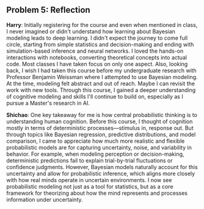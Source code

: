 ## Problem 5: Reflection

**Harry**: Initially registering for the course and even when mentioned in class, I never imagined or didn't understand how learning about Bayesian modeling leads to deep learning. I didn't expect the journey to come full circle, starting from simple statistics and decision-making and ending with simulation-based inference and neural networks. I loved the hands-on interactions with notebooks, converting theoretical concepts into actual code. Most classes I have taken focus on only one aspect. Also, looking back, I wish I had taken this course before my undergraduate research with Professor Benjamin Weissman where I attempted to use Bayesian modeling. At the time, modeling felt abstract and out of reach. Maybe I can revisit the work with new tools. Through this course, I gained a deeper understanding of cognitive modeling and skills I'll continue to build on, especially as I pursue a Master's research in AI. 

**Shichao**: One key takeaway for me is how central probabilistic thinking is to understanding human cognition. Before this course, I thought of cognition mostly in terms of deterministic processes—stimulus in, response out. But through topics like Bayesian regression, predictive distributions, and model comparison, I came to appreciate how much more realistic and flexible probabilistic models are for capturing uncertainty, noise, and variability in behavior.
For example, when modeling perception or decision-making, deterministic predictions fail to explain trial-by-trial fluctuations or confidence judgments. However, Bayesian models naturally account for this uncertainty and allow for probabilistic inference, which aligns more closely with how real minds operate in uncertain environments. I now see probabilistic modeling not just as a tool for statistics, but as a core framework for theorizing about how the mind represents and processes information under uncertainty.